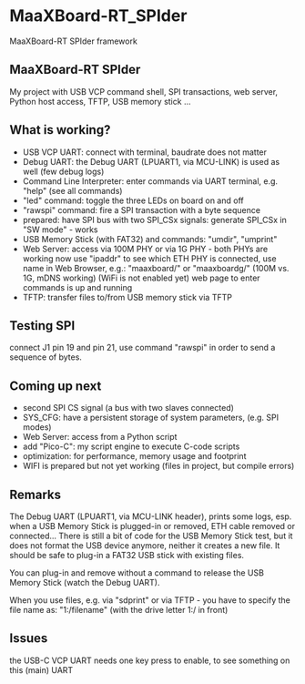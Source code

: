 # MaaXBoard-RT_SPIder
 MaaXBoard-RT SPIder framework

## MaaXBoard-RT SPIder
My project with USB VCP command shell, SPI transactions,
web server, Python host access, TFTP, USB memory stick ...

## What is working?
* USB VCP UART:
  connect with terminal, baudrate does not matter
* Debug UART:
  the Debug UART (LPUART1, via MCU-LINK) is used as well
  (few debug logs)
* Command Line Interpreter:
  enter commands via UART terminal, e.g.
  "help" (see all commands)
* "led" command:
  toggle the three LEDs on board on and off
* "rawspi" command:
  fire a SPI transaction with a byte sequence
* prepared: have SPI bus with two SPI_CSx signals:
  generate SPI_CSx in "SW mode" - works
* USB Memory Stick (with FAT32) and commands:
  "umdir", "umprint"
* Web Server:
  access via 100M PHY or via 1G PHY - both PHYs are working now
  use "ipaddr" to see which ETH PHY is connected, use name in Web Browser, e.g.:
  "maaxboard/" or "maaxboardg/" (100M vs. 1G, mDNS working)
  (WiFi is not enabled yet)
  web page to enter commands is up and running
* TFTP:
  transfer files to/from USB memory stick via TFTP

## Testing SPI
connect J1 pin 19 and pin 21, use command "rawspi" in order to
send a sequence of bytes.

## Coming up next
* second SPI CS signal (a bus with two slaves connected)
* SYS_CFG: have a persistent storage of system parameters,
  (e.g. SPI modes)
* Web Server:
  access from a Python script
* add "Pico-C":
  my script engine to execute C-code scripts
* optimization:
  for performance, memory usage and footprint
* WIFI is prepared but not yet working (files in project, but compile errors)

## Remarks
The Debug UART (LPUART1, via MCU-LINK header), prints some logs,
esp. when a USB Memory Stick is plugged-in or removed, ETH cable removed or connected...
There is still a bit of code for the USB Memory Stick test, but it does
not format the USB device anymore, neither it creates a new file.
It should be safe to plug-in a FAT32 USB stick with existing files.

You can plug-in and remove without a command to release the USB Memory Stick
(watch the Debug UART).

When you use files, e.g. via "sdprint" or via TFTP - you have to specify the file name as:
"1:/filename" (with the drive letter 1:/ in front)

## Issues
the USB-C VCP UART needs one key press to enable, to see something on this (main) UART

